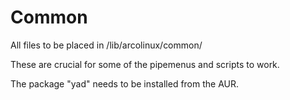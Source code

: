 # Common
All files to be placed in /lib/arcolinux/common/

These are crucial for some of the pipemenus and scripts to work.

The package "yad" needs to be installed from the AUR.
